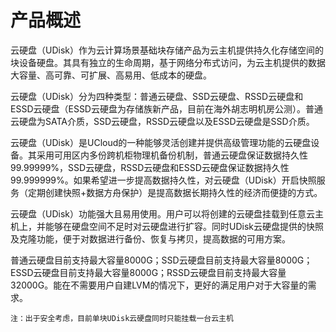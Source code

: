 

# 产品概述

云硬盘（UDisk）作为云计算场景基础块存储产品为云主机提供持久化存储空间的块设备硬盘。其具有独立的生命周期，基于网络分布式访问，为云主机提供的数据大容量、高可靠、可扩展、高易用、低成本的硬盘。

云硬盘（UDisk）分为四种类型：普通云硬盘、SSD云硬盘、RSSD云硬盘和ESSD云硬盘（ESSD云硬盘为存储族新产品，目前在海外胡志明机房公测）。普通云硬盘为SATA介质，SSD云硬盘，RSSD云硬盘以及ESSD云硬盘是SSD介质。

云硬盘（UDisk）是UCloud的一种能够灵活创建并提供高级管理功能的云硬盘设备。其采用可用区内多份跨机柜物理机备份机制，普通云硬盘保证数据持久性99.99999%，SSD云硬盘，RSSD云硬盘和ESSD云硬盘保证数据持久性99.999999%。如果希望进一步提高数据持久性，对云硬盘（UDisk）开启快照服务（定期创建快照+数据方舟保护）是提高数据长期持久性的经济而便捷的方式。

云硬盘（UDisk）功能强大且易用使用。用户可以将创建的云硬盘挂载到任意云主机上，并能够在硬盘空间不足时对云硬盘进行扩容。同时UDisk云硬盘提供的快照及克隆功能，便于对数据进行备份、恢复与拷贝，提高数据的可用方案。

普通云硬盘目前支持最大容量8000G；SSD云硬盘目前支持最大容量8000G；ESSD云硬盘目前支持最大容量8000G；RSSD云硬盘目前支持最大容量32000G。能在不需要用户自建LVM的情况下，更好的满足用户对于大容量的需求。

`注：出于安全考虑，目前单块UDisk云硬盘同时只能挂载一台云主机`
